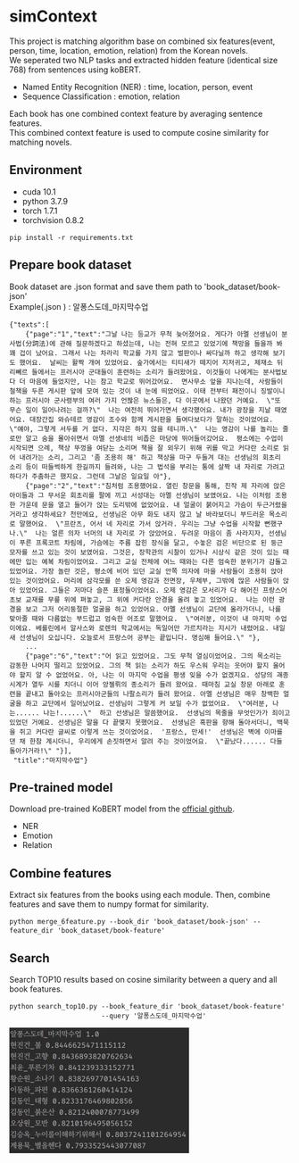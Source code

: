 # simContext
This project is matching algorithm base on combined six features(event, person, time, location, emotion, relation)  from the Korean novels.   
We seperated two NLP tasks and extracted hidden feature (identical size 768) from sentences using koBERT.
- Named Entity Recognition (NER) : time, location, person, event
- Sequence Classification : emotion, relation

Each book has one combined context feature by averaging sentence features.  
This combined context feature is used to compute cosine similarity for matching novels.

## Environment
- cuda 10.1
- python 3.7.9
- torch 1.7.1
- torchvision 0.8.2
```
pip install -r requirements.txt
```


## Prepare book dataset
Book dataset are .json format and save them path to 'book_dataset/book-json'   
Example(.json ) : 알퐁스도데_마지막수업
```
{"texts":[
    {"page":"1","text":"그날 나는 등교가 무척 늦어졌어요. 게다가 아멜 선생님이 분사법(分詞法)에 관해 질문하겠다고 하셨는데, 나는 전혀 모르고 있었기에 책망을 들을까 봐 꽤 겁이 났어요. 그래서 나는 차라리 학교를 가지 않고 벌판이나 싸다닐까 하고 생각해 보기도 했어요.  날씨는 활짝 개여 있었어요. 숲가에서는 티티새가 떼지어 지저귀고, 제재소 뒤 리뻬르 들에서는 프러시아 군대들이 훈련하는 소리가 들려왔어요. 이것들이 나에게는 분사법보다 더 마음에 들었지만, 나는 참고 학교로 뛰어갔어요.  면사무소 앞을 지나는데, 사람들이 철책을 두른 게시판 앞에 모여 있는 것이 내 눈에 띄었어요. 이태 전부터 패전이니 징발이니 하는 프러시아 군사령부의 여러 가지 언짢은 뉴스들은, 다 이곳에서 나왔던 거예요.  \"또 무슨 일이 일어나려는 걸까?\"  나는 여전히 뛰어가면서 생각했어요. 내가 광장을 지날 때였어요. 대장간집 와슈테르 영감이 조수와 함께 게시판을 들여다보다가 말하는 것이었어요.  \"얘야, 그렇게 서두를 거 없다. 지각은 하지 않을 테니까.\"  나는 영감이 나를 놀리는 줄로만 알고 숨을 몰아쉬면서 아멜 선생네의 비좁은 마당에 뛰어들어갔어요.  평소에는 수업이 시작되면 으례, 책상 뚜껑을 여닫는 소리며 책을 잘 외우기 위해 귀를 막고 커다란 소리로 읽어 내려가는 소리, 그리고 '좀 조용히 해' 하고 책상을 마구 두들겨 대는 선생님의 회초리 소리 등이 떠들썩하게 한길까지 들려와, 나는 그 법석을 부리는 통에 살짝 내 자리로 가려고 하다가 주춤하곤 했지요. 그런데 그날은 일요일 아"},
    {"page":"2","text":"침처럼 조용했어요. 열린 창문을 통해, 진작 제 자리에 앉은 아이들과 그 무서운 회초리를 팔에 끼고 서성대는 아멜 선생님이 보였어요. 나는 이처럼 조용한 가운데 문을 열고 들어가 앉는 도리밖에 없었어요. 내 얼굴이 붉어지고 가슴이 두근거렸을 거라고 생각하세요? 천만에요, 선생님은 아무 화도 내지 않고 날 바라보더니 부드러운 목소리로 말했어요.  \"프란츠, 어서 네 자리로 가서 앉거라. 우리는 그냥 수업을 시작할 뻔했구나.\"  나는 얼른 의자 너머의 내 자리로 가 앉았어요. 두려운 마음이 좀 사라지자, 선생님이 푸른 프록코트 차림에, 가슴에는 주름 잡힌 장식을 달고, 수놓은 검은 비단으로 된 둥근 모자를 쓰고 있는 것이 보였어요. 그것은, 장학관의 시찰이 있거나 시상식 같은 것이 있는 때에만 입는 예복 차림이었어요. 그리고 교실 전체에 여느 때와는 다른 엄숙한 분위기가 감돌고 있었어요. 가장 놀란 것은, 평소에 비어 있던 교실 안쪽 의자에 마을 사람들이 조용히 앉아 있는 것이었어요. 머리에 삼각모를 쓴 오제 영감과 전면장, 우체부, 그밖에 많은 사람들이 앉아 있었어요. 그들은 저마다 슬픈 표정들이었어요. 오제 영감은 모서리가 다 해어진 프랑스어 초보 교재를 무릎 위에 펴놓고, 그 위에 커다란 안경을 올려 놓고 있었어요.  나는 이런 광경을 보고 그저 어리둥절한 얼굴을 하고 있었어요. 아멜 선생님이 교단에 올라가더니, 나를 맞아줄 때와 다름없는 부드럽고 엄숙한 어조로 말했어요.  \"여러분, 이것이 내 마지막 수업이에요. 베를린에서 알사스와 로렌의 학교에서는 독일어만 가르치라는 지시가 내렸어요. 내일 새 선생님이 오십니다. 오늘로서 프랑스어 공부는 끝입니다. 명심해 들어요.\" "},
    ...  
    {"page":"6","text":"어 읽고 있었어요. 그도 무척 열심이었어요. 그의 목소리는 감동한 나머지 떨리고 있었어요. 그의 책 읽는 소리가 하도 우스워 우리는 웃어야 할지 울어야 할지 알 수 없었어요. 아, 나는 이 마지막 수업을 평생 잊을 수가 없겠지요. 성당의 괘종시계가 열두 시를 치더니 이어 앙젤뤼의 종소리가 들려 왔어요. 때마침 교실 창문 아래로 훈련을 끝내고 돌아오는 프러시아군들의 나팔소리가 들려 왔어요. 아멜 선생님은 매우 창백한 얼굴을 하고 교단에서 일어났어요. 선생님이 그렇게 커 보일 수가 없었어요.  \"여러분, 나는...... 나는!......\"  하고 선생님은 말씀했어요.  선생님의 목줄을 무엇인가가 죄이고 있었던 거예요. 선생님은 말을 다 끝맺지 못했어요.  선생님은 흑판을 향해 돌아서더니, 백묵을 쥐고 커다란 글씨로 이렇게 쓰는 것이었어요.  '프랑스, 만세!'  선생님은 벽에 이마를 댄 채 한참 계시더니, 우리에게 손짓하면서 알려 주는 것이었어요.  \"끝났다...... 다들 돌아가거라!\" "}],
 "title":"마지막수업"}
```


## Pre-trained model
Download pre-trained KoBERT model from the [official github](https://github.com/SKTBrain/KoBERT).
- NER
- Emotion
- Relation


## Combine features
Extract six features from the books using each module. Then, combine features and save them to numpy format for similarity.
```
python merge_6feature.py --book_dir 'book_dataset/book-json' --feature_dir 'book_dataset/book-feature'
```


## Search
Search TOP10 results based on cosine similarity between a query and all book features.
```
python search_top10.py --book_feature_dir 'book_dataset/book-feature'
                       --query '알퐁스도데_마지막수업'
```

![result image](result.jpg "search result")